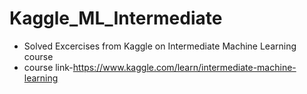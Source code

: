 # Kaggle_ML_Intermediate
- Solved Excercises from Kaggle on Intermediate Machine Learning course
- course link-https://www.kaggle.com/learn/intermediate-machine-learning
